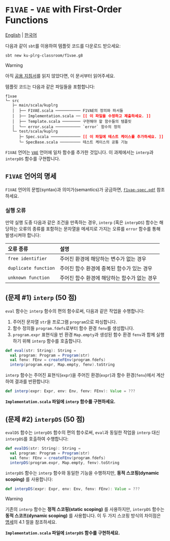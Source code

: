 # `F1VAE` - `VAE` with First-Order Functions

[English](./README.md) | [한국어](./README.ko.md)

다음과 같이 `sbt`를 이용하여 템플릿 코드를 다운로드 받으세요:
```bash
sbt new ku-plrg-classroom/f1vae.g8
```

> [!WARNING]
>
> 아직 [공용 지침서](https://github.com/ku-plrg-classroom/docs/blob/main/README.ko.md)를 읽지 않았다면, 이 문서부터 읽어주세요.

템플릿 코드는 다음과 같은 파일들을 포함합니다:
<pre><code>f1vae
└─ src
   ├─ main/scala/kuplrg
   │  ├── F1VAE.scala ─────────── F1VAE의 정의와 파서들
   │  ├── Implementation.scala ── <b style='color:red;'>[[ 이 파일을 수정하고 제출하세요. ]]</b>
   │  ├── Template.scala ──────── 구현해야 할 함수들의 템플릿
   │  └── error.scala ─────────── `error` 함수의 정의
   └─ test/scala/kuplrg
      ├─ Spec.scala ───────────── <b style='color:red;'>[[ 이 파일에 테스트 케이스를 추가하세요. ]]</b>
      └─ SpecBase.scala ───────── 테스트 케이스의 공통 기능</code></pre>

`F1VAE` 언어는 [`VAE`](../vae/README.ko.md) 언어에 일차 함수를 추가한 것입니다.
이 과제에서는 `interp`과 `interpDS` 함수를 구현합니다.

## `F1VAE` 언어의 명세

`F1VAE` 언어의 문법(syntax)과 의미가(semantics)가 궁금하면,
[`f1vae-spec.pdf`](./f1vae-spec.pdf) 참조하세요.


### 실행 오류

만약 실행 도중 다음과 같은 조건을 만족하는 경우, `interp` (혹은 `interpDS`)
함수는 해당하는 오류의 종류를 포함하는 문자열을 메세지로 가지는 오류를 `error`
함수를 통해 발생시켜야 합니다:

| 오류 종류 | 설명 |
|:---------|:-----|
| `free identifier` | 주어진 환경에 해당하는 변수가 없는 경우 |
| `duplicate function` | 주어진 함수 환경에 중복된 함수가 있는 경우 |
| `unknown function` | 주어진 함수 환경에 해당하는 함수가 없는 경우 |


## (문제 #1) `interp` (50 점)

`eval` 함수는 `interp` 함수의 편의 함수로써, 다음과 같은 작업을 수행합니다:

1. 주어진 문자열 `str`을 프로그램 `program`으로 파싱합니다.
2. 함수 정의들 `program.fdefs`로부터 함수 환경 `fenv`를 생성합니다.
3. `program.expr` 표현식을 빈 환경 `Map.empty`과 생성된 함수 환경 `fenv`과 함께
   실행하기 위해 `interp` 함수를 호출합니다.

```scala
def eval(str: String): String =
  val program: Program = Program(str)
  val fenv: FEnv = createFEnv(program.fdefs)
  interp(program.expr, Map.empty, fenv).toString
```

`interp` 함수는 주어진 표현식(`expr`)을 주어진 환경(`expr`)과 함수
환경(`fenv`)에서 계산하여 결과를 반환합니다:
```scala
def interp(expr: Expr, env: Env, fenv: FEnv): Value = ???
```
**`Implementation.scala` 파일에 `interp` 함수를 구현하세요.**


## (문제 #2) `interpDS` (50 점)

`evalDS` 함수는 `interpDS` 함수의 편의 함수로써, `eval`과 동일한 작업을 `interp`
대신 `interpDS`를 호출하여 수행합니다:
```scala
def evalDS(str: String): String =
  val program: Program = Program(str)
  val fenv: FEnv = createFEnv(program.fdefs)
  interpDS(program.expr, Map.empty, fenv).toString
```

`interpDS` 함수는 `interp` 함수와 동일한 기능을 수행하지만, **동적
스코핑(dynamic scoping)** 를 사용합니다:
```scala
def interpDS(expr: Expr, env: Env, fenv: FEnv): Value = ???
```
> [!WARNING]
>
> 기존의 `interp` 함수는 **정적 스코핑(static scoping)** 를 사용하지만,
> `interpDS` 함수는 **동적 스코프(dynamic scoping)** 를 사용합니다. 이 두 가지
> 스코핑 방식의 차이점은 [명세](./f1vae-spec.pdf)의 4.1 절을 참조하세요.

**`Implementation.scala` 파일에 `interpDS` 함수를 구현하세요.**

